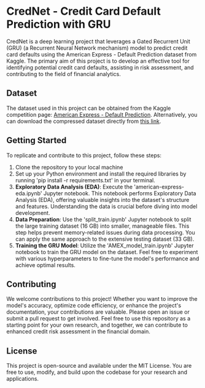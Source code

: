 # CredNet - Credit Card Default Prediction with GRU

CredNet is a deep learning project that leverages a Gated Recurrent Unit (GRU) (a Recurrent Neural Network mechanism) model to predict credit card defaults using the American Express - Default Prediction dataset from Kaggle. The primary aim of this project is to develop an effective tool for identifying potential credit card defaults, assisting in risk assessment, and contributing to the field of financial analytics.

## Dataset

The dataset used in this project can be obtained from the Kaggle competition page: [American Express - Default Prediction](https://www.kaggle.com/competitions/amex-default-prediction?rvi=1). Alternatively, you can download the compressed dataset directly from [this link](https://www.kaggle.com/datasets/odins0n/amex-parquet).

## Getting Started

To replicate and contribute to this project, follow these steps:

1. Clone the repository to your local machine
2. Set up your Python environment and install the required libraries by running 'pip install -r requirements.txt' in your terminal.
3. **Exploratory Data Analysis (EDA)**: Execute the 'american-express-eda.ipynb' Jupyter notebook. This notebook performs Exploratory Data Analysis (EDA), offering valuable insights into the dataset's structure and features. Understanding the data is crucial before diving into model development.
4. **Data Preparation**: Use the 'split_train.ipynb' Jupyter notebook to split the large training dataset (16 GB) into smaller, manageable files. This step helps prevent memory-related issues during data processing. You can apply the same approach to the extensive testing dataset (33 GB).
5. **Training the GRU Model**: Utilize the 'AMEX_model_train.ipynb' Jupyter notebook to train the GRU model on the dataset. Feel free to experiment with various hyperparameters to fine-tune the model's performance and achieve optimal results.

## Contributing

We welcome contributions to this project! Whether you want to improve the model's accuracy, optimize code efficiency, or enhance the project's documentation, your contributions are valuable. Please open an issue or submit a pull request to get involved. Feel free to use this repository as a starting point for your own research, and together, we can contribute to enhanced credit risk assessment in the financial domain.

## License

This project is open-source and available under the MIT License. You are free to use, modify, and build upon the codebase for your research and applications.
